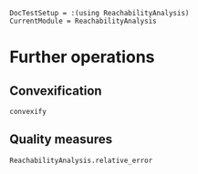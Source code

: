 ```@meta
DocTestSetup = :(using ReachabilityAnalysis)
CurrentModule = ReachabilityAnalysis
```

# Further operations

## Convexification

```@docs
convexify
```

## Quality measures

```@docs
ReachabilityAnalysis.relative_error
```
